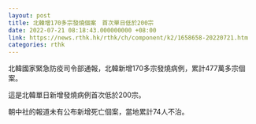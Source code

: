 ```yaml
---
layout: post
title: 北韓增170多宗發燒個案　首次單日低於200宗
date: 2022-07-21 08:18:43.000000000 +08:00
link: https://news.rthk.hk/rthk/ch/component/k2/1658658-20220721.htm
categories: rthk
---
```


北韓國家緊急防疫司令部通報，北韓新增170多宗發燒病例，累計477萬多宗個案。

這是北韓單日新增發燒病例首次低於200宗。

朝中社的報道未有公布新增死亡個案，當地累計74人不治。
